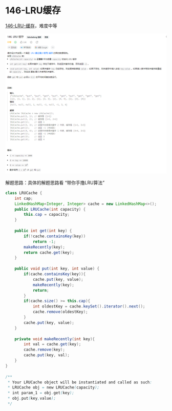 # 146-LRU缓存

[146-LRU-缓存](https://leetcode.cn/problems/lru-cache/)，难度中等

![image-20230826185855308](https://raw.githubusercontent.com/lqyspace/mypic/master/PicBed/202308261858414.png)

解题思路：具体的解题思路看 “带你手撸LRU算法”

```java
class LRUCache {
    int cap;
    LinkedHashMap<Integer, Integer> cache = new LinkedHashMap<>();
    public LRUCache(int capacity) {
        this.cap = capacity;
    }
    
    public int get(int key) {
        if(!cache.containsKey(key))
            return -1;
        makeRecently(key);
        return cache.get(key);
    }
    
    public void put(int key, int value) {
        if(cache.containsKey(key)){
            cache.put(key, value);
            makeRecently(key);
            return;
        }
        if(cache.size() >= this.cap){
            int oldestKey = cache.keySet().iterator().next();
            cache.remove(oldestKey);
        }
        cache.put(key, value);
    }

    private void makeRecently(int key){
        int val = cache.get(key);
        cache.remove(key);
        cache.put(key, val);
    }
}

/**
 * Your LRUCache object will be instantiated and called as such:
 * LRUCache obj = new LRUCache(capacity);
 * int param_1 = obj.get(key);
 * obj.put(key,value);
 */
```

